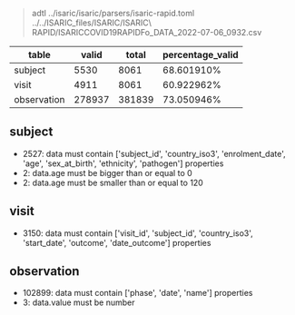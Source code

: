 >adtl ../isaric/isaric/parsers/isaric-rapid.toml ../../ISARIC_files/ISARIC/ISARIC\ RAPID/ISARICCOVID19RAPIDFo_DATA_2022-07-06_0932.csv

|table          |valid  |total  |percentage_valid|
|---------------|-------|-------|----------------|
|subject        |5530   |8061   |68.601910% |
|visit          |4911   |8061   |60.922962% |
|observation    |278937 |381839 |73.050946% |

## subject

* 2527: data must contain ['subject_id', 'country_iso3', 'enrolment_date', 'age', 'sex_at_birth', 'ethnicity', 'pathogen'] properties
* 2: data.age must be bigger than or equal to 0
* 2: data.age must be smaller than or equal to 120

## visit

* 3150: data must contain ['visit_id', 'subject_id', 'country_iso3', 'start_date', 'outcome', 'date_outcome'] properties

## observation

* 102899: data must contain ['phase', 'date', 'name'] properties
* 3: data.value must be number
